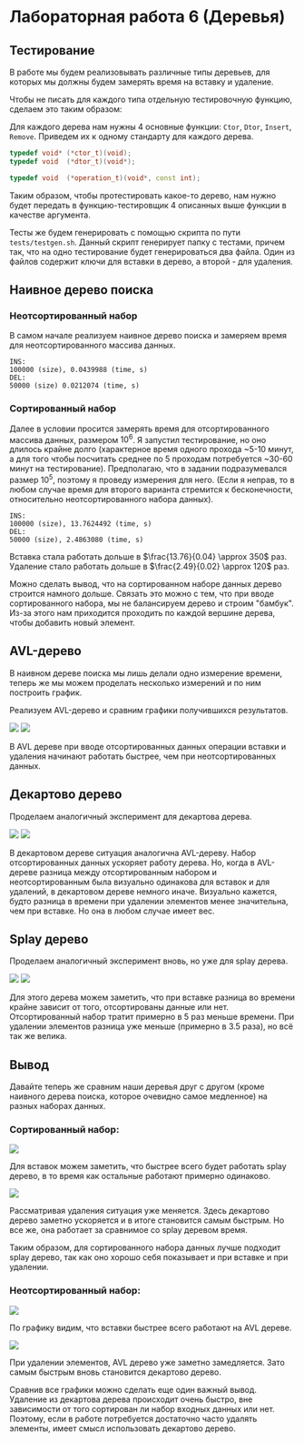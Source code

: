 # Лабораторная работа 6 (Деревья)

## Тестирование

В работе мы будем реализовывать различные типы деревьев, для которых мы должны будем замерять время на вставку и удаление.

Чтобы не писать для каждого типа отдельную тестировочную функцию, сделаем это таким образом:

Для каждого дерева нам нужны 4 основные функции: ```Ctor```, ```Dtor```, ```Insert```, ```Remove```. Приведем их к одному стандарту для каждого дерева.

```cpp
typedef void* (*ctor_t)(void);
typedef void  (*dtor_t)(void*);

typedef void  (*operation_t)(void*, const int);
```

Таким образом, чтобы протестировать какое-то дерево, нам нужно будет передать в функцию-тестировщик 4 описанных выше функции в качестве аргумента.

Тесты же будем генерировать с помощью скрипта по пути ```tests/testgen.sh```. Данный скрипт генерирует папку с тестами, причем так, что на одно тестирование будет генерироваться два файла. Один из файлов содержит ключи для вставки в дерево, а второй - для удаления.

## Наивное дерево поиска

### Неотсортированный набор

В самом начале реализуем наивное дерево поиска и замеряем время для неотсортированного массива данных.

```
INS:
100000 (size), 0.0439988 (time, s)
DEL:
50000 (size) 0.0212074 (time, s)
```

### Сортированный набор

Далее в условии просится замерять время для отсортированного массива данных, размером $10^6$. Я запустил тестирование, но оно длилось крайне долго (характерное время одного прохода ~5-10 минут, а для того чтобы посчитать среднее по 5 проходам потребуется ~30-60 минут на тестирование). Предполагаю, что в задании подразумевался размер $10^5$, поэтому я проведу измерения для него. (Если я неправ, то в любом случае время для второго варианта стремится к бесконечности, относительно неотсортированного набора данных).

```
INS:
100000 (size), 13.7624492 (time, s)
DEL:
50000 (size), 2.4863080 (time, s)
```

Вставка стала работать дольше в $\frac{13.76}{0.04} \approx 350$ раз.
Удаление стало работать дольше в $\frac{2.49}{0.02} \approx 120$ раз.

Можно сделать вывод, что на сортированном наборе данных дерево строится намного дольше. Связать это можно с тем, что при вводе сортированного набора, мы не балансируем дерево и строим "бамбук". Из-за этого нам приходится проходить по каждой вершине дерева, чтобы добавить новый элемент.

## AVL-дерево

В наивном дереве поиска мы лишь делали одно измерение времени, теперь же мы можем проделать несколько измерений и по ним построить график.

Реализуем AVL-дерево и сравним графики получившихся результатов.

![](pictures/inserts_AVL.png)
![](pictures/removes_AVL.png)

В AVL дереве при вводе отсортированных данных операции вставки и удаления начинают работать быстрее, чем при неотсортированных данных.

## Декартово дерево

Проделаем аналогичный эксперимент для декартова дерева.

![](pictures/inserts_treap.png)
![](pictures/removes_treap.png)

В декартовом дереве ситуация аналогична AVL-дереву. Набор отсортированных данных ускоряет работу дерева. Но, когда в AVL-дереве разница между отсортированным набором и неотсортированным была визуально одинакова для вставок и для удалений, в декартовом дереве немного иначе. Визуально кажется, будто разница в времени при удалении элементов менее значительна, чем при вставке. Но она в любом случае имеет вес.

## Splay дерево

Проделаем аналогичный эксперимент вновь, но уже для splay дерева.

![](pictures/inserts_splay.png)
![](pictures/removes_splay.png)

Для этого дерева можем заметить, что при вставке разница во времени крайне зависит от того, отсортированы данные или нет. Отсортированный набор тратит примерно в 5 раз меньше времени. При удалении элементов разница уже меньше (примерно в 3.5 раза), но всё так же велика.

## Вывод

Давайте теперь же сравним наши деревья друг с другом (кроме наивного дерева поиска, которое очевидно самое медленное) на разных наборах данных.

### Cортированный набор:

![](pictures/sorted_inserts.png)

Для вставок можем заметить, что быстрее всего будет работать splay дерево, в то время как остальные работают примерно одинаково.

![](pictures/sorted_removes.png)

Рассматривая удаления ситуация уже меняется. Здесь декартово дерево заметно ускоряется и в итоге становится самым быстрым. Но все же, она работает за сравнимое со splay деревом время.

Таким образом, для cортированного набора данных лучше подходит splay дерево, так как оно хорошо себя показывает и при вставке и при удалении.

### Неотсортированный набор:

![](pictures/unsorted_inserts.png)

По графику видим, что вставки быстрее всего работают на AVL дереве.

![](pictures/unsorted_removes.png)

При удалении элементов, AVL дерево уже заметно замедляется. Зато самым быстрым вновь становится декартово дерево.

Cравнив все графики можно сделать еще один важный вывод. Удаление из декартова дерева происходит очень быстро, вне зависимости от того сортирован ли набор входных данных или нет. Поэтому, если в работе потребуется достаточно часто удалять элементы, имеет смысл использовать декартово дерево.
